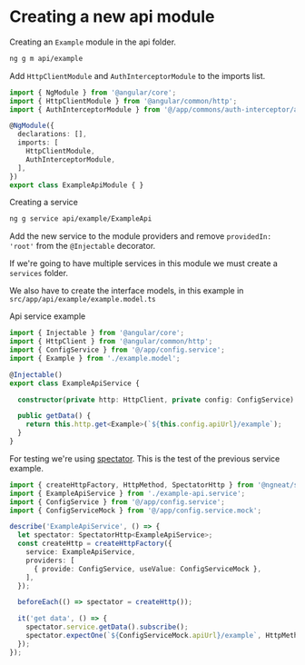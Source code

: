 # Creating a new api module

Creating an `Example` module in the api folder.

```bash
ng g m api/example
```

Add `HttpClientModule` and `AuthInterceptorModule` to the imports list.

```ts
import { NgModule } from '@angular/core';
import { HttpClientModule } from '@angular/common/http';
import { AuthInterceptorModule } from '@/app/commons/auth-interceptor/auth-interceptor.module';

@NgModule({
  declarations: [],
  imports: [
    HttpClientModule,
    AuthInterceptorModule,
  ],
})
export class ExampleApiModule { }
```

Creating a service

```bash
ng g service api/example/ExampleApi
```

Add the new service to the module providers and remove `providedIn: 'root'` from the `@Injectable` decorator.

If we're going to have multiple services in this module we must create a `services` folder.

We also have to create the interface models, in this example in `src/app/api/example/example.model.ts`

Api service example

```ts
import { Injectable } from '@angular/core';
import { HttpClient } from '@angular/common/http';
import { ConfigService } from '@/app/config.service';
import { Example } from './example.model';

@Injectable()
export class ExampleApiService {

  constructor(private http: HttpClient, private config: ConfigService) { }

  public getData() {
    return this.http.get<Example>(`${this.config.apiUrl}/example`);
  }
}
```

For testing we're using [spectator](https://github.com/ngneat/spectator). This is the test of the previous service example.

```ts
import { createHttpFactory, HttpMethod, SpectatorHttp } from '@ngneat/spectator';
import { ExampleApiService } from './example-api.service';
import { ConfigService } from '@/app/config.service';
import { ConfigServiceMock } from '@/app/config.service.mock';

describe('ExampleApiService', () => {
  let spectator: SpectatorHttp<ExampleApiService>;
  const createHttp = createHttpFactory({
    service: ExampleApiService,
    providers: [
      { provide: ConfigService, useValue: ConfigServiceMock },
    ],
  });

  beforeEach(() => spectator = createHttp());

  it('get data', () => {
    spectator.service.getData().subscribe();
    spectator.expectOne(`${ConfigServiceMock.apiUrl}/example`, HttpMethod.GET);
  });
});
```
